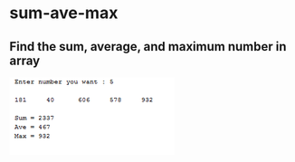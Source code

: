# sum-ave-max
Find the sum, average, and maximum number in array
-------
![](https://github.com/lvcc-dsa/Students/blob/master/BSIS/Sedurante-Norlieta/sum-ave-max/sum.png)
